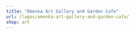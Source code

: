 ```yaml
---
title: "Omenka Art Gallery and Garden Cafe"
url: /lagos/omenka-art-gallery-and-garden-cafe/
shop: art
---
```


